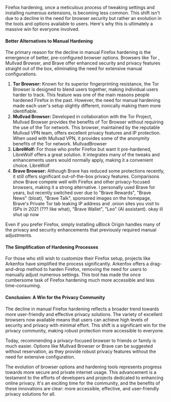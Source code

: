 
Firefox hardening, once a meticulous process of tweaking settings and installing numerous extensions, is becoming less common. This shift isn't due to a decline in the need for browser security but rather an evolution in the tools and options available to users. Here's why this is ultimately a massive win for everyone involved.

#### Better Alternatives to Manual Hardening

The primary reason for the decline in manual Firefox hardening is the emergence of better, pre-configured browser options. Browsers like Tor , Mullvad Browser, and Brave offer enhanced security and privacy features straight out of the box, eliminating the need for extensive manual configurations.

1. **Tor Browser:** Known for its superior fingerprinting resistance, the Tor Browser is designed to blend users together, making individual users harder to track. This feature was one of the main reasons people hardened Firefox in the past. However, the need for manual hardening made each user's setup slightly different, ironically making them more identifiable. 
2. **Mullvad Browser:** Developed in collaboration with the Tor Project, Mullvad Browser provides the benefits of Tor Browser without requiring the use of the Tor network. This browser, maintained by the reputable Mullvad VPN team, offers excellent privacy features and IP protection. When used with Mullvad VPN, it provides some of the anonymity benefits of the Tor network. MullvadBrowser
3. **LibreWolf:** For those who prefer Firefox but want it pre-hardened, LibreWolf offers a great solution. It integrates many of the tweaks and enhancements users would normally apply, making it a convenient choice. LibreWolf
4. **Brave Browser:** Although Brave has reduced some protections recently, it still offers significant out-of-the-box privacy features. Comparisons show Brave compete well with Firefox and other privacy-focused browsers, making it a strong alternative. I personally used Brave for years, but recently switched over due to "Brave Rewards", "Brave News" (bloat), "Brave Talk", sponsored images on the homepage, Brave's Private Tor tab leaking IP address and .onion sites you visit to ISPs in 2021 (??? like what), "Brave Wallet", "Leo" (AI assistant). okay ill shut up now

Even if you prefer Firefox, simply installing uBlock Origin handles many of the privacy and security enhancements that previously required manual adjustments.

#### The Simplification of Hardening Processes

For those who still wish to customize their Firefox setup, projects like Arkenfox have simplified the process significantly. Arkenfox offers a drag-and-drop method to harden Firefox, removing the need for users to manually adjust numerous settings. This tool has made the once cumbersome task of Firefox hardening much more accessible and less time-consuming.

#### Conclusion: A Win for the Privacy Community

The decline in manual Firefox hardening reflects a broader trend towards more user-friendly and effective privacy solutions. The variety of excellent browsers now available means that users can achieve high levels of security and privacy with minimal effort. This shift is a significant win for the privacy community, making robust protection more accessible to everyone.

Today, recommending a privacy-focused browser to friends or family is much easier. Options like Mullvad Browser or Brave can be suggested without reservation, as they provide robust privacy features without the need for extensive configuration.

The evolution of browser options and hardening tools represents progress towards more secure and private internet usage. This advancement is a testament to the efforts of developers and projects dedicated to enhancing online privacy. It's an exciting time for the community, and the benefits of these innovations are clear: more accessible, effective, and user-friendly privacy solutions for all.
